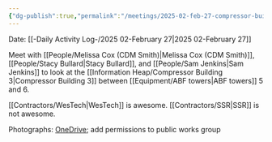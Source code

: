 ```yaml
---
{"dg-publish":true,"permalink":"/meetings/2025-02-feb-27-compressor-building-3/","noteIcon":"","created":"2025-05-20T09:18:16.532-05:00"}
---
```


Date: [[-Daily Activity Log-/2025 02-February 27\|2025 02-February 27]]

Meet with [[People/Melissa Cox (CDM Smith)\|Melissa Cox (CDM Smith)]], [[People/Stacy Bullard\|Stacy Bullard]], and [[People/Sam Jenkins\|Sam Jenkins]] to look at the [[Information Heap/Compressor Building 3\|Compressor Building 3]] between [[Equipment/ABF towers\|ABF towers]] 5 and 6.

[[Contractors/WesTech\|WesTech]] is awesome.
[[Contractors/SSR\|SSR]] is not awesome.

Photographs: [OneDrive](https://memphistngov-my.sharepoint.com/my?id=%2Fpersonal%2Fgeorge%5Fbennett%5Fmemphistn%5Fgov%2FDocuments%2FPictures%2FEquipment%2DPlant%2FCompressor%20Building%20ABF%205%2D6&wa=wsignin1%2E0); add permissions to public works group 